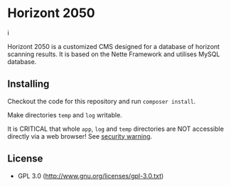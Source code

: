 Horizont 2050
=============

i

Horizont 2050 is a customized CMS designed for a database of horizont scanning results. It is 
based on the Nette Framework and utilises MySQL database.


Installing
----------

Checkout the code for this repository and run `composer install`.

Make directories `temp` and `log` writable. 

It is CRITICAL that whole `app`, `log` and `temp` directories are NOT accessible
directly via a web browser! See [security warning](http://nette.org/security-warning).


License
-------
- GPL 3.0 (http://www.gnu.org/licenses/gpl-3.0.txt)

